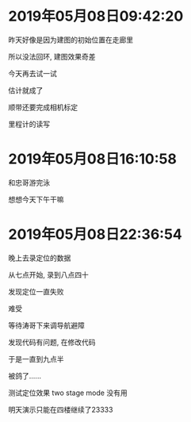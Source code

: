 # 2019年05月08日09:42:20

昨天好像是因为建图的初始位置在走廊里

所以没法回环, 建图效果奇差

今天再去试一试

估计就成了



顺带还要完成相机标定

里程计的读写



# 2019年05月08日16:10:58

和忠哥游完泳

想想今天下午干嘛





# 2019年05月08日22:36:54

晚上去录定位的数据

从七点开始, 录到八点四十

发现定位一直失败

难受

等待涛哥下来调导航避障

发现代码有问题, 在修改代码

于是一直到九点半

被鸽了......

测试定位效果 two stage mode 没有用

明天演示只能在四楼继续了23333
